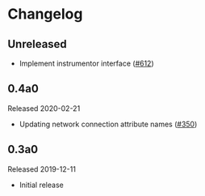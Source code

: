 # Changelog

## Unreleased

- Implement instrumentor interface ([#612](https://github.com/open-telemetry/opentelemetry-python/pull/612))


## 0.4a0

Released 2020-02-21

- Updating network connection attribute names
  ([#350](https://github.com/open-telemetry/opentelemetry-python/pull/350))

## 0.3a0

Released 2019-12-11

- Initial release
